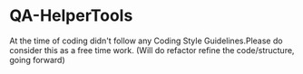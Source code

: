# QA-HelperTools
At the time of coding didn't follow any Coding Style Guidelines.Please do consider this as a free time work. (Will do refactor refine the code/structure, going forward)
